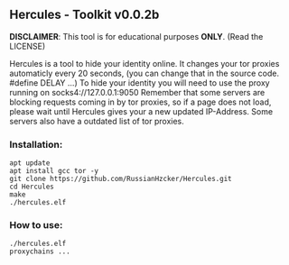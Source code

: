 ## Hercules - Toolkit v0.0.2b

**DISCLAIMER**: This tool is for educational purposes **ONLY**. (Read the LICENSE)

Hercules is a tool to hide your identity online.
It changes your tor proxies automaticly every 20 seconds,
(you can change that in the source code. #define DELAY ...)
To hide your identity you will need to use the proxy running
on socks4://127.0.0.1:9050
Remember that some servers are blocking requests coming in by
tor proxies, so if a page does not load, please wait until Hercules
gives your a new updated IP-Address. Some servers also have a outdated
list of tor proxies.

### Installation:
```
apt update
apt install gcc tor -y
git clone https://github.com/RussianHzcker/Hercules.git
cd Hercules
make
./hercules.elf
```

### How to use:
```
./hercules.elf
proxychains ...
```
